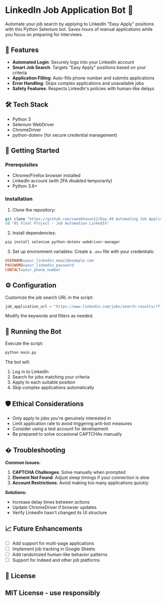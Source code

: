 # LinkedIn Job Application Bot 🤖

Automate your job search by applying to LinkedIn "Easy Apply" positions with this Python Selenium bot. Saves hours of manual applications while you focus on preparing for interviews.

## 🌟 Features
- **Automated Login**: Securely logs into your LinkedIn account
- **Smart Job Search**: Targets "Easy Apply" positions based on your criteria
- **Application Filling**: Auto-fills phone number and submits applications
- **Error Handling**: Skips complex applications and unavailable jobs
- **Safety Features**: Respects LinkedIn's policies with human-like delays

## 🛠️ Tech Stack
- Python 3
- Selenium WebDriver
- ChromeDriver
- python-dotenv (for secure credential management)

## 🚀 Getting Started

### Prerequisites
- Chrome/Firefox browser installed
- LinkedIn account (with 2FA disabled temporarily)
- Python 3.8+

### Installation
1. Clone the repository:
```bash
git clone "https://github.com/saoebhasan12/Day-49 Automating Job Applications on LinkedIn.git"
cd "01 Final Project - Job Automation LinkedIn"
```

2. Install dependencies:
```bash
pip install selenium python-dotenv webdriver-manager
```

3. Set up environment variables:
Create a `.env` file with your credentials:
```ini
USERNAME=your_linkedin_email@example.com
PASSWORD=your_linkedin_password
CONTACT=your_phone_number
```

## ⚙️ Configuration
Customize the job search URL in the script:
```python
job_application_url = "https://www.linkedin.com/jobs/search-results/?f_AL=true&keywords=Marketing%20Intern"
```
Modify the keywords and filters as needed.

## 🏃 Running the Bot
Execute the script:
```bash
python main.py
```

The bot will:
1. Log in to LinkedIn
2. Search for jobs matching your criteria
3. Apply to each suitable position
4. Skip complex applications automatically

## 🛡️ Ethical Considerations
- Only apply to jobs you're genuinely interested in
- Limit application rate to avoid triggering anti-bot measures
- Consider using a test account for development
- Be prepared to solve occasional CAPTCHAs manually

## � Troubleshooting
**Common Issues:**
1. **CAPTCHA Challenges**: Solve manually when prompted
2. **Element Not Found**: Adjust sleep timings if your connection is slow
3. **Account Restrictions**: Avoid making too many applications quickly

**Solutions:**
- Increase delay times between actions
- Update ChromeDriver if browser updates
- Verify LinkedIn hasn't changed its UI structure

## 📈 Future Enhancements
- [ ] Add support for multi-page applications
- [ ] Implement job tracking in Google Sheets
- [ ] Add randomized human-like behavior patterns
- [ ] Support for Indeed and other job platforms

## 📜 License
MIT License - use responsibly
-
